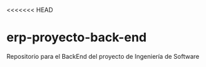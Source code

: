 <<<<<<< HEAD
# erp-proyecto-back-end
Repositorio para el BackEnd del proyecto de Ingeniería de Software